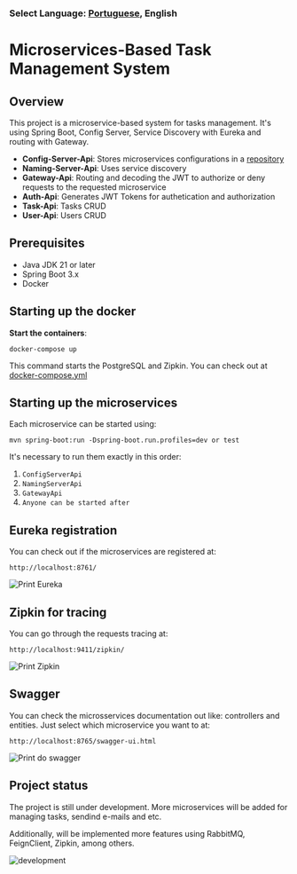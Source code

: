 ### Select Language: [Portuguese](https://github.com/pedroviniciusz/Task-Manager/blob/master/README.md), English

# Microservices-Based Task Management System

## Overview
This project is a microservice-based system for tasks management. It's using Spring Boot, Config Server, Service Discovery with Eureka and routing with Gateway.

- **Config-Server-Api**: Stores microservices configurations in a [repository](https://github.com/pedroviniciusz/api-config-repo)
- **Naming-Server-Api**: Uses service discovery
- **Gateway-Api**: Routing and decoding the JWT to authorize or deny requests to the requested microservice
- **Auth-Api**: Generates JWT Tokens for authetication and authorization
- **Task-Api**: Tasks CRUD
- **User-Api**: Users CRUD

## Prerequisites
- Java JDK 21 or later
- Spring Boot 3.x
- Docker

## Starting up the docker
**Start the containers**:
   ```shell
   docker-compose up
   ```

This command starts the PostgreSQL and Zipkin. You can check out at [docker-compose.yml](https://github.com/pedroviniciusz/Task-Manager/blob/master/docker-compose.yml)


## Starting up the microservices
Each microservice can be started using:

```shell
mvn spring-boot:run -Dspring-boot.run.profiles=dev or test 
```

It's necessary to run them exactly in this order:
1. ``ConfigServerApi``
2. ``NamingServerApi``
3. ``GatewayApi``
4. ``Anyone can be started after``

## Eureka registration
You can check out if the microservices are registered at:
```shell
http://localhost:8761/
```
![Print Eureka](https://github.com/pedroviniciusz/Task-Manager/assets/86628590/517a306e-da9c-40b2-82f1-24b5c4729688)


## Zipkin for tracing
You can go through the requests tracing at:
```shell
http://localhost:9411/zipkin/
```
![Print Zipkin](https://github.com/pedroviniciusz/Task-Manager/assets/86628590/9fbe0eb5-d079-4c64-8ae9-a144f05bafde)


## Swagger
You can check the microsservices documentation out like: controllers and entities. Just select which microservice you want to at:
```shell
http://localhost:8765/swagger-ui.html
```
![Print do swagger](https://github.com/pedroviniciusz/Task-Manager/assets/86628590/7b0d63bc-f0e3-4dde-b597-b0bd2e56ad9f)


## Project status

The project is still under development. More microservices will be added for managing tasks, sendind e-mails and etc.


Additionally, will be implemented more features using RabbitMQ, FeignClient, Zipkin, among others.

![development](http://img.shields.io/static/v1?label=STATUS&message=UNDER%20DEVELOPMENT&color=GREEN&style=for-the-badge)